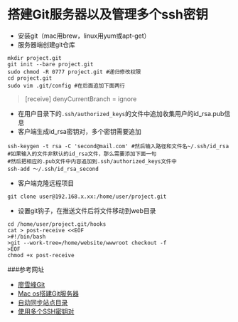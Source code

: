 # 搭建Git服务器以及管理多个ssh密钥

* 安装git（mac用brew，linux用yum或apt-get）
* 服务器端创建git仓库

```
mkdir project.git
git init --bare project.git
sudo chmod -R 0777 project.git #递归修改权限
cd project.git
sudo vim .git/config #在后面追加下面两行
```

> [receive]
>       denyCurrentBranch = ignore

* 在用户目录下的`.ssh/authorized_keys`的文件中追加收集用户的id_rsa.pub信息
* 客户端生成id_rsa密钥对，多个密钥需要追加

```
ssh-keygen -t rsa -C 'second@mail.com' #然后输入路径和文件名~/.ssh/id_rsa
#如果输入的文件非默认的id_rsa文件，那么需要添加下面一句
#然后把相应的.pub文件中内容追加到.ssh/authorized_keys文件中
ssh-add ～/.ssh/id_rsa_second
```

* 客户端克隆远程项目

```
git clone user@192.168.x.xx:/home/user/project.git
```

* 设置git钩子，在推送文件后将文件移动到web目录

```
cd /home/user/project.git/hooks
cat > post-receive <<EOF
>#!/bin/bash
>git --work-tree=/home/website/wwwroot checkout -f 
>EOF
chmod +x post-receive
```

###参考网址
* [廖雪峰Git](http://www.liaoxuefeng.com/wiki/0013739516305929606dd18361248578c67b8067c8c017b000/00137583770360579bc4b458f044ce7afed3df579123eca000)
* [Mac os搭建Git服务器](http://blog.csdn.net/liuyuyefz/article/details/17025905)
* [自动同步站点目录](http://my.oschina.net/cxz001/blog/194196)
* [使用多个SSH密钥对](http://blog.csdn.net/feng88724/article/details/9386909)

